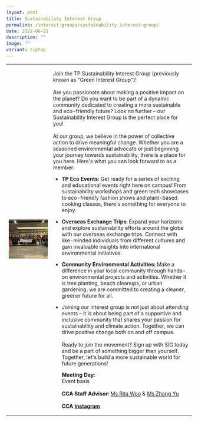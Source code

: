 ```yaml
---
layout: post
title: Sustainability Interest Group
permalink: /interest-groups/sustainability-interest-group/
date: 2022-06-21
description: ""
image: ""
variant: tiptap
---
```

<table style="minWidth: 50px">
<colgroup>
<col>
<col>
</colgroup>
<tbody>
<tr>
<td rowspan="1" colspan="1">
<div class="isomer-image-wrapper">
<img style="width: 100%" height="auto" width="100%" alt="" src="/images/Interest Groups/Sustainability_Interest_Group_2.png">
</div>
</td>
<td rowspan="1" colspan="1">
<p>Join the TP Sustainability Interest Group (previously known as "Green
Interest Group")!
<br>
<br>Are you passionate about making a positive impact on the planet? Do you
want to be part of a dynamic community dedicated to creating a more sustainable
and eco-friendly future? Look no further – our Sustainability Interest
Group is the perfect place for you!
<br>
<br>At our group, we believe in the power of collective action to drive meaningful
change. Whether you are a seasoned environmental advocate or just beginning
your journey towards sustainability, there is a place for you here. Here's
what you can look forward to as a member:
<br>
</p>
<ul>
<li>
<p><strong>TP Eco Events:</strong> Get ready for a series of exciting and
educational events right here on campus! From sustainability workshops
and green tech showcases to eco-friendly fashion shows and plant-based
cooking classes, there's something for everyone to enjoy.</p>
</li>
<li>
<p><strong>Overseas Exchange Trips:</strong> Expand your horizons and explore
sustainability efforts around the globe with our overseas exchange trips.
Connect with like-minded individuals from different cultures and gain invaluable
insights into international environmental initiatives.</p>
</li>
<li>
<p><strong>Community Environmental Activities:</strong> Make a difference
in your local community through hands-on environmental projects and activities.
Whether it is tree planting, beach cleanups, or urban gardening, we are
committed to creating a cleaner, greener future for all.</p>
</li>
<li>
<p>Joining our interest group is not just about attending events – it is
about being part of a supportive and inclusive community that shares your
passion for sustainability and climate action. Together, we can drive positive
change both on and off campus.
<br>
<br>Ready to join the movement? Sign up with SIG today and be a part of something
bigger than yourself. Together, let's build a more sustainable world for
future generations!
<br>
</p>
<p><strong>Meeting Day:</strong>
<br>Event basis
<br>
<br><strong>CCA Staff Advisor:</strong>  <a href="mailto:Rita_Woo@TP.EDU.SG" rel="noopener noreferrer nofollow" target="_blank">Ms Rita Woo</a> &amp; <a href="mailto:Yu_Zhang@tp.edu.sg" rel="noopener noreferrer nofollow" target="_blank">Ms Zhang Yu</a>
<br>
<br><strong>CCA <a href="https://www.instagram.com/tpsustig/" rel="noopener noreferrer nofollow" target="_blank">Instagram</a></strong>
</p>
</li>
</ul>
</td>
</tr>
</tbody>
</table>
<p></p>